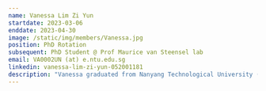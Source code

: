 ```yaml
---
name: Vanessa Lim Zi Yun
startdate: 2023-03-06
enddate: 2023-04-30
image: /static/img/members/Vanessa.jpg
position: PhD Rotation
subsequent: PhD Student @ Prof Maurice van Steensel lab
email: VA0002UN (at) e.ntu.edu.sg
linkedin: vanessa-lim-zi-yun-052001181
description: "Vanessa graduated from Nanyang Technological University (NTU) with a Bachelor of Science in Chemistry and Biological Chemistry. Since she was young, she has been interested in various skin conditions, such as acne vulgaris, atopic dermatitis, and skin aging. One of her dreams is to eventually explore the role of the gut microbiome in these skin conditions. Vanessa is currently pursuing a Ph.D. in skin aging at Professor Maurice's lab from NTU Lee Kong Chian School of Medicine. Her lab rotation is at the Kasahara lab, where she learns how to culture anaerobic gut microbes. In her free time, Vanessa enjoys watching drama and playing with her two bunnies at home!" 
---
```


